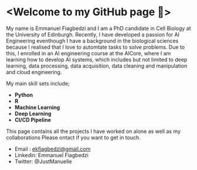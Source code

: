 # <Welcome to my GitHub page 👋>

My name is Emmanuel Fiagbedzi and I am a PhD candidate in Cell Biology at the University of Edinburgh. Recently, I have developed a passion for AI Engineering eventhough I have a background in the biological sciences because I realised that I love to automtate tasks to solve problems. Due to this, I enrolled in an AI engineering course at the AICore, where I am learning how to develop AI systems, which includes but not limited to deep learning, data processing, data acquisition, data cleaning and manipulation and cloud engineering.

My main skill sets include;
* **Python**
* **R**
* **Machine Learning**
* **Deep Learning**
* **CI/CD Pipeline**

This page contains all the projects I have worked on alone as well as my collaborations
Please ontact if you want to get in touch.

* Email : ekfiagbedzi@gmail.com
* Linkedin: Emmanuel Fiagbedzi
* Twitter: @JustManuelle
